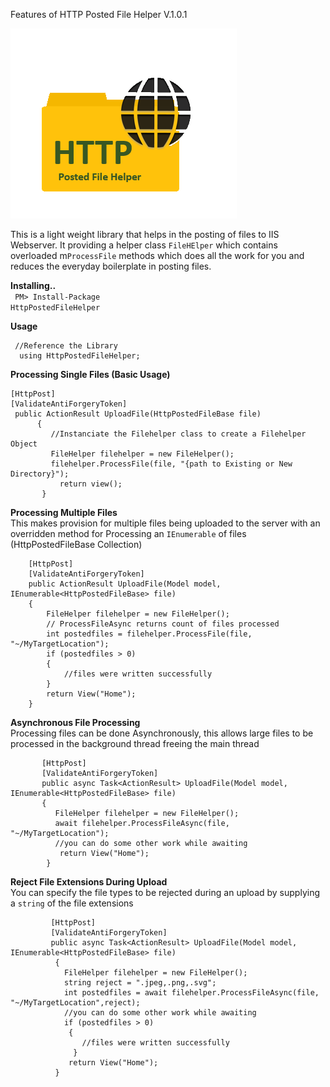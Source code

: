 Features of HTTP Posted File Helper V.1.0.1

<img src="https://github.com/frankodoom/HTTP_Posted_File_Helper/blob/master/Resource/logo.png?raw=true" />

This is a light weight library that helps in the posting of files to IIS Webserver. It providing a helper class <code>FileHElper</code> which contains overloaded m<code>ProcessFile</code> methods which does all the work for you and reduces the everyday boilerplate in posting files.

**Installing..**<br>
<code>  PM> Install-Package HttpPostedFileHelper </code>

**Usage**<br>

     //Reference the Library
      using HttpPostedFileHelper;

**Processing Single Files (Basic Usage)**
    
    [HttpPost]  
    [ValidateAntiForgeryToken] 
     public ActionResult UploadFile(HttpPostedFileBase file)
          {
             //Instanciate the Filehelper class to create a Filehelper Object
             FileHelper filehelper = new FileHelper();
             filehelper.ProcessFile(file, "{path to Existing or New Directory}");
               return view();
           }

     
  **Processing Multiple Files**<br>
   This makes provision for multiple files being uploaded to the server with an overridden method
   for Processing an <code>IEnumerable</code> of files (HttpPostedFileBase Collection)
                  
        [HttpPost]
        [ValidateAntiForgeryToken]
        public ActionResult UploadFile(Model model, IEnumerable<HttpPostedFileBase> file)
        {
            FileHelper filehelper = new FileHelper();
            // ProcessFileAsync returns count of files processed           
            int postedfiles = filehelper.ProcessFile(file, "~/MyTargetLocation");
            if (postedfiles > 0)
            {
                //files were written successfully
            }           
            return View("Home");
        }

    
   **Asynchronous File Processing**<br>
       Processing files can be done Asynchronously, this allows large files to be processed in the background thread freeing the main          thread
             
           [HttpPost]
           [ValidateAntiForgeryToken]
           public async Task<ActionResult> UploadFile(Model model, IEnumerable<HttpPostedFileBase> file)
           {
              FileHelper filehelper = new FileHelper();          
              await filehelper.ProcessFileAsync(file, "~/MyTargetLocation");
              //you can do some other work while awaiting          
               return View("Home");
            }
          
          
   **Reject File Extensions During Upload**<br>
       You can specify the file types to be rejected during an upload by supplying a <code>string</code> of the file extensions         
               
             [HttpPost]
             [ValidateAntiForgeryToken]
             public async Task<ActionResult> UploadFile(Model model, IEnumerable<HttpPostedFileBase> file)
              {
                FileHelper filehelper = new FileHelper();
                string reject = ".jpeg,.png,.svg";
                int postedfiles = await filehelper.ProcessFileAsync(file, "~/MyTargetLocation",reject);
                //you can do some other work while awaiting   
                if (postedfiles > 0)
                 {
                    //files were written successfully
                  }   
                 return View("Home");
              }
  
